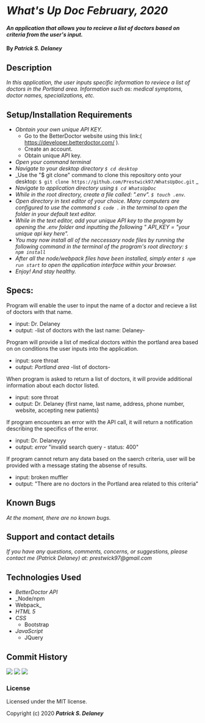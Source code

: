 # _What's Up Doc_ _February, 2020_

#### _An application that allows you to recieve a list of doctors based on criteria from the user's input._

#### By _**Patrick S. Delaney**_

## Description

_In this application, the user inputs specific information to reviece a list of doctors in the Portland area. Information such as: medical symptoms, doctor names, specializations, etc._
 
## Setup/Installation Requirements

* _Obntain your own unique API KEY._
  * Go to the BetterDoctor website using this link:( https://developer.betterdoctor.com/ ).
  * Create an account.
  * Obtain unique API key.
* _Open your command terminal_
* _Navigate to your desktop directory ``` $ cd desktop ```_
* _Use the "$ git clone" command to clone this repository onto your desktop: ```$ git clone https://github.com/Prestwick97/WhatsUpDoc.git``` _
* _Navigate to application directory using ```$ cd WhatsUpDoc```_
* _While in the root directory, create a file called: ".env". ``` $ touch .env ```._
* _Open directory in text editor of your choice. Many computers are configured to use the command ```$ code .``` in the terminal to open the folder in your default text editor._
* _While in the text editor, add your unique API key to the program by opening the .env folder and inputting the following " API_KEY = "your unique api key here"._
* _You may now install all of the neccessary node files by running the following command in the terminal of the program's root directory: ``` $ npm install ```_
* _After all the node/webpack files have been installed, simply enter ``` $ npm run start ``` to open the application interface within your browser._
* _Enjoy! And stay healthy._

## Specs: 

Program will enable the user to input the name of a doctor and recieve a list of doctors with that name.
* input: Dr. Delaney
* output: -list of doctors with the last name: Delaney-

Program will provide a list of medical doctors within the portland area based on on conditions the user inputs into the application.
* input: sore throat
* output: *Portland area* -list of doctors-

When program is asked to return a list of doctors, it will provide additional information about each doctor listed.
* input: sore throat
* output: Dr. Delaney {first name, last name, address, phone number, website, accepting new patients}

If program encounters an error with the API call, it will return a notification describing the specifics of the error.
* input: Dr. Delaneyyy
* output: *error* "invalid search query - status: 400"

If program cannot return any data based on the saerch criteria, user will be provided with a message stating the absense of results.
* input: broken muffler
* output: "There are no doctors in the Portland area related to this criteria"


## Known Bugs

_At the moment, there are no known bugs._

## Support and contact details

_If you have any questions, comments, concerns, or suggestions, please contact me (Patrick Delaney) at: prestwick97@gmail.com_

## Technologies Used

* _BetterDoctor API_
* _Node/npm
* Webpack_
* _HTML 5_
* _CSS_
  * Bootstrap
* _JavaScript_
  * JQuery

## Commit History

<img src="SC1.png"></img>
<img src="SC2.png"></img>
<img src="SC3.png"></img>

### License

Licensed under the MIT license.

Copyright (c) 2020 **_Patrick S. Delaney_**
